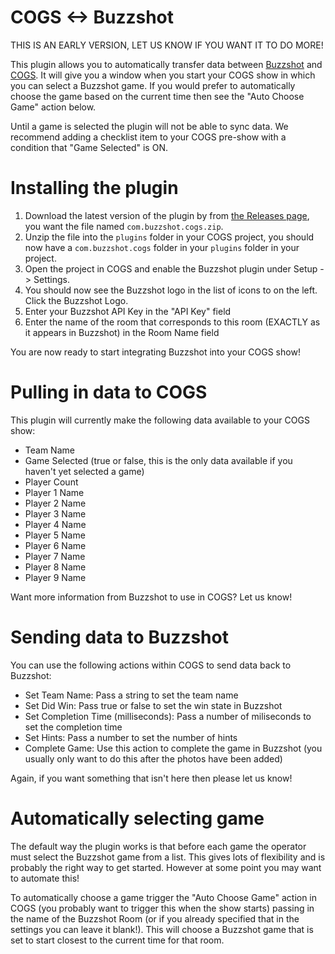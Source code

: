 # COGS <-> Buzzshot

THIS IS AN EARLY VERSION, LET US KNOW IF YOU WANT IT TO DO MORE!

This plugin allows you to automatically transfer data between [Buzzshot](https://buzzshot.com) and [COGS](https://cogs.show/).
It will give you a window when you start your COGS show in which you can select
a Buzzshot game. If you would prefer to automatically choose the game based on
the current time then see the "Auto Choose Game" action below.

Until a game is selected the plugin will not be able to sync data. We recommend
adding a checklist item to your COGS pre-show with a condition that "Game
Selected" is ON.


# Installing the plugin

1. Download the latest version of the plugin by from [the Releases
page](https://github.com/clockwork-dog/cogs-plugin-buzzshot/releases/), you want
the file named `com.buzzshot.cogs.zip`. 
2. Unzip the file into the `plugins` folder
in your COGS project, you should now have a `com.buzzshot.cogs` folder in your
`plugins` folder in your project.
3. Open the project in COGS and enable the Buzzshot plugin under Setup -> Settings.
4. You should now see the Buzzshot logo in the list of icons to on the left. Click the Buzzshot Logo.
5. Enter your Buzzshot API Key in the "API Key" field
6. Enter the name of the room that corresponds to this room (EXACTLY as it appears in Buzzshot) in the Room Name field

You are now ready to start integrating Buzzshot into your COGS show!


# Pulling in data to COGS

This plugin will currently make the following data available to your COGS show:

- Team Name
- Game Selected (true or false, this is the only data available if you haven't yet selected a game)
- Player Count
- Player 1 Name
- Player 2 Name
- Player 3 Name
- Player 4 Name
- Player 5 Name
- Player 6 Name
- Player 7 Name
- Player 8 Name
- Player 9 Name
    
Want more information from Buzzshot to use in COGS? Let us know!


# Sending data to Buzzshot

You can use the following actions within COGS to send data back to Buzzshot:

- Set Team Name: Pass a string to set the team name
- Set Did Win: Pass true or false to set the win state in Buzzshot
- Set Completion Time (milliseconds): Pass a number of miliseconds to set the completion time
- Set Hints: Pass a number to set the number of hints
- Complete Game: Use this action to complete the game in Buzzshot (you usually only want to do this after the photos have been added)
 
Again, if you want something that isn't here then please let us know!
 
 
# Automatically selecting game

The default way the plugin works is that before each game the operator must
select the Buzzshot game from a list. This gives lots of flexibility and is
probably the right way to get started. However at some point you may want to
automate this!

To automatically choose a game trigger the "Auto Choose Game" action in COGS
(you probably want to trigger this when the show starts) passing in the name of
the Buzzshot Room (or if you already specified that in the settings you can
leave it blank!). This will choose a Buzzshot game that is set to start closest
to the current time for that room.
